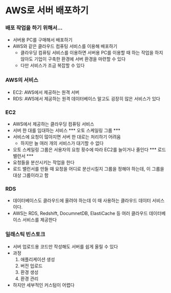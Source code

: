 # AWS로 서버 배포하기
### 배포 작업을 하기 위해서...
- 서버용 PC를 구매해서 배포하기
- AWS와 같은 클라우드 컴퓨팅 서비스를 이용해 배포하기
    - 클라우딩 컴퓨팅 서비스를 이용하면 서버용 PC를 이용할 때 하는 작업을 하지 않아도 기업이 구축한 환경에 서버 환경을 마련할 수 있다
    - 다만 서비스가 조금 복잡할 수 있다

### AWS의 서비스 
- EC2: AWS에서 제공하는 원격 서버
- RDS: AWS에서 제공하는 원격 데이터베이스
말고도 굉장히 많은 서비스가 있다

### EC2
- AWS에서 제공하는 클라우딩 컴퓨팅 서비스
- 서버 한 대를 임대하는 서비스 
*** 오토 스케일링 그룹 ***
- 서비스에 요청이 많아지면 서버 한 대로는 처리하기 어려움
    - 하지만 늘 여러 개의 서비스가 대기할 수 없다
- 오토 스케일링 그룹은 서용자의 요청 횟수에 따라 EC2를 늘이거나 줄인다
*** 로드 밸런서 ***
- 요청들을 분산시키는 작업을 한다
- 로드 밸런서를 만들 때 요청을 어디로 분산시킬지 그룹을 정해야 하는데, 이 그룹을 대상 그룹이라고 함

### RDS
- 데이터베이스도 클라우드에 올려야 하는데 이 때 사용하는 클라우드 데이터 서비스이다.
- AWS는 RDS, Redshift, DocumnetDB, ElastiCache 등 여러 클라우드 데이터베이스 서비스를 제공한다

### 일래스틱 빈스토크
- 서버 업로드용 코드만 작성해도 서버를 쉽게 올릴 수 있다
- 과정
    1. 애플리케이션 생성
    2. 버전 업로드
    3. 환경 생성
    4. 환경 관리
- 하지만 세부적인 커스텀이 어렵다

